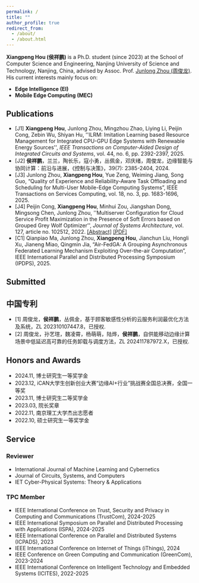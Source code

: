 ```yaml
---
permalink: /
title: ""
author_profile: true
redirect_from: 
  - /about/
  - /about.html
---
```


**Xiangpeng Hou (侯祥鹏)** is a Ph.D. student (since 2023) at the School of Computer Science and Engineering, Nanjing University of Science and Technology, Nanjing, China, advised by Assoc. Prof. [Junlong Zhou (周俊龙)](http://junlongzhou.team/index.html). His current interests mainly focus on:


+ **Edge Intelligence (EI)**
+ **Mobile Edge Computing (MEC)**

## Publications
+ [J1] **Xiangpeng Hou**, Junlong Zhou, Mingzhou Zhao, Liying Li, Peijin Cong, Zebin Wu, Shiyan Hu, ''ILRM: Imitation Learning based Resource Management for Integrated CPU-GPU Edge Systems with Renewable Energy Sources'', *IEEE Transactions on Computer-Aided Design of Integrated Circuits and Systems*, vol. 44, no. 6, pp. 2392-2397, 2025.
+ [J2] **侯祥鹏**，兰兰，陶长乐，寇小勇，丛佩金，邓庆绪，周俊龙，边缘智能与协同计算：前沿与进展，《控制与决策》，39(7): 2385-2404, 2024.
+ [J3] Junlong Zhou, **Xiangpeng Hou**, Yue Zeng, Weiming Jiang, Song Guo, “Quality of Experience and Reliability-Aware Task Offloading and Scheduling for Multi-User Mobile-Edge Computing Systems”, IEEE Transactions on Services Computing, vol. 18, no. 3, pp. 1683-1696, 2025. 
+ [J4] Peijin Cong, **Xiangpeng Hou**, Minhui Zou, Jiangshan Dong, Mingsong Chen, Junlong Zhou, ''Multiserver Configuration for Cloud Service Profit Maximization in the Presence of Soft Errors based on Grouped Grey Wolf Optimizer'', *Journal of Systems Architecture*, vol. 127, article no. 102512, 2022. [[Abstract]](https://www.sciencedirect.com/science/article/pii/S1383762122000820) [[PDF]](../attachment/J1_Cong2022JSA.pdf)
+ [C1] Qianpiao Ma, Junlong Zhou, **Xiangpeng Hou**, Jianchun Liu, Hongli Xu, Jianeng Miao, Qingmin Jia, “Air-FedGA: A Grouping Asynchronous Federated Learning Mechanism Exploiting Over-the-air Computation”, IEEE International Parallel and Distributed Processing Symposium (IPDPS), 2025. 

## Submitted



## 中国专利
+ [1] 周俊龙，**侯祥鹏**，丛佩金，基于顾客敏感性分析的云服务利润最优化方法及系统，ZL 202310107447.8，已授权.
+ [2] 周俊龙，孙艺瑄，魏凌霄，杨萌萌，陆烨，**侯祥鹏**，自供能移动边缘计算场景中低延迟高可靠的任务卸载与调度方法，ZL 202411787972.X，已授权.


## Honors and Awards
+ 2024.11, 博士研究生一等奖学金
+ 2023.12, iCAN大学生创新创业大赛“边缘AI+行业”挑战赛全国总决赛，全国一等奖
+ 2023.11, 博士研究生二等奖学金
+ 2023.03, 院长奖章
+ 2022.11, 南京理工大学杰出志愿者
+ 2022.10, 硕士研究生一等奖学金



## Service

### Reviewer
+ International Journal of Machine Learning and Cybernetics
+ Journal of Circuits, Systems, and Computers
+ IET Cyber-Physical Systems: Theory & Applications

### TPC Member
+ IEEE International Conference on Trust, Security and Privacy in Computing and Communications (TrustCom), 2024-2025
+ IEEE International Symposium on Parallel and Distributed Processing with Applications (ISPA), 2024-2025
+ IEEE International Conference on Parallel and Distributed Systems (ICPADS), 2023
+ IEEE International Conference on Internet of Things (iThings), 2024
+ IEEE Conference on Green Computing and Communication (GreenCom), 2023-2024
+ IEEE International Conference on Intelligent Technology and Embedded Systems (ICITES), 2022-2025








